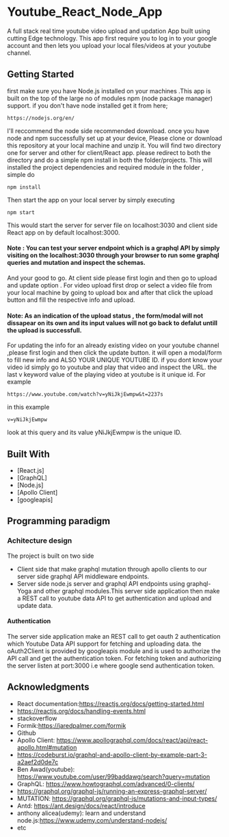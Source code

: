 # Youtube_React_Node_App
A full stack real time youtube video upload and updation App built using cutting Edge technology.
This app first require you to log in to your google account and then lets you upload your local files/videos at your youtube channel.

## Getting Started
first make sure you have Node.js installed on your machines .This app is built on the top of the large no of modules npm (node package manager)
support.
if you don't have node installed get it from here;

```
https://nodejs.org/en/
```

I'll reccommend the node side recommended download.
once you have node and npm successfully set up at your device, Please clone or download this repository at your local machine and 
unzip it.
You will find two directory one for server and other for client/React app.
please redirect to both the directory and do a simple npm install in both the folder/projects.
This will installed the project dependencies and required module in the folder , simple do

```
npm install
```
Then start the app on your local server by simply executing

```
npm start
```

This would start the server for server file on localhost:3030 and client side React app on by default localhost:3000.
#### Note : You can test your server endpoint which is a graphql API by simply visiting on the localhost:3030 through your browser to run some graphql queries and mutation and inspect the schemas. 

And your good to go.
At client side please first login and then go to upload and update option .
For video upload first drop or select a video file from your local machine by going to upload box and after that click the
upload button and fill the respective info and upload. 

#### Note: As an indication of the upload status , the form/modal will not dissapear on its own and its input values will not go back to defalut untill the upload is successfull.

For updating the info for an already existing video on your youtube channel ,please first login and then click the update button.
it will open a modal/form to fill new info and ALSO YOUR UNIQUE YOUTUBE ID. if you dont know your video id simply go to youtube and 
play that video and inspect the URL. the last v keyword value of the playing video at youtube is it unique id. For example

```
https://www.youtube.com/watch?v=yNiJkjEwmpw&t=2237s
```
in this example
```
v=yNiJkjEwmpw
```
look at this query and its value yNiJkjEwmpw is the unique ID.





## Built With

* [React.js]
* [GraphQL]
* [Node.js]
* [Apollo Client]
* [googleapis]




## Programming paradigm

### Achitecture design
The project is built on two side 
 * Client side that make graphql mutation through apollo clients to our server side graphql API middleware endpoints.
 * Server side node.js server and graphql API endpoints using graphql-Yoga and other graphql modules.This server side application then make a REST call to youtube data API to get authentication and upload and update data.
 
#### Authentication
The server side application make an REST call to get oauth 2 authentication which Youtube Data API support for fetching and uploading data.
the oAuth2Client is provided by googleapis module and is used to authorize the API call and get the authentication token.
For fetching token and authorizing the server listen at port:3000 i.e where google send authentication token.


## Acknowledgments

* React documentation:https://reactjs.org/docs/getting-started.html
* https://reactjs.org/docs/handling-events.html
* stackoverflow
* Formik:https://jaredpalmer.com/formik
* Github
* Apollo Client: https://www.apollographql.com/docs/react/api/react-apollo.html#mutation
* https://codeburst.io/graphql-and-apollo-client-by-example-part-3-a2aef2d0de7c
* Ben Awad(youtube): https://www.youtube.com/user/99baddawg/search?query=mutation
* GraphQL: https://www.howtographql.com/advanced/0-clients/
* https://graphql.org/graphql-js/running-an-express-graphql-server/
* MUTATION: https://graphql.org/graphql-js/mutations-and-input-types/
* Antd: https://ant.design/docs/react/introduce
* anthony alicea(udemy): learn and understand node.js:https://www.udemy.com/understand-nodejs/
* etc
